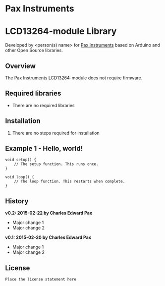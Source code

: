 # Pax Instruments
# LCD13264-module Library

Developed by <person(s) name> for [Pax Instruments](http://paxinstruments.com/) based on Arduino and other Open Source libraries.

## Overview
The Pax Instruments LCD13264-module does not require firmware.

## Required libraries
- There are no required libraries

## Installation
1. There are no steps required for installation

## Example 1 - Hello, world!
```
void setup() {
    // The setup function. This runs once.
}

void loop() {
    // The loop function. This restarts when complete.
}
```

## History
__v0.2: 2015-02-22 by Charles Edward Pax__

- Major change 1
- Major change 2

__v0.1: 2015-02-20 by Charles Edward Pax__

- Major change 1
- Major change 2

## License
```
Place the license statement here
```